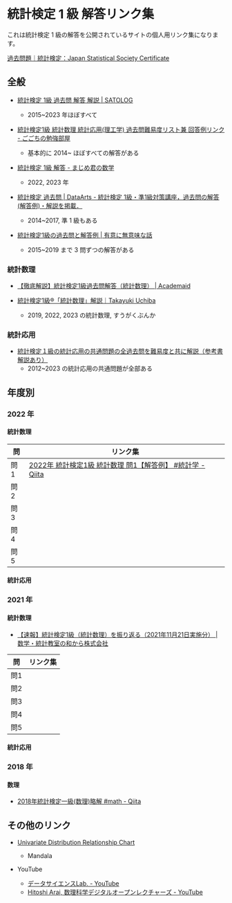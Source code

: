 # 統計検定 1 級 解答リンク集

これは統計検定 1 級の解答を公開されているサイトの個人用リンク集になります。

[過去問題｜統計検定：Japan Statistical Society Certificate](https://www.toukei-kentei.jp/prepare/kakomon/)

## 全般
- [統計検定 1級 過去問 解答 解説 \| SATOLOG](https://satolog.org/toukeikentei-grade1-kaitouitiran/)
    - 2015~2023 年ほぼすべて

- [統計検定1級 統計数理 統計応用(理工学) 過去問難易度リスト兼 回答例リンク - ごごちの勉強部屋](https://gogocatslife.com/toukei_grade_1st_answer_list/)
    - 基本的に 2014~ ほぼすべての解答がある

- [統計検定 1級 解答 \- まじめ君の数学](https://mathmajime.hatenablog.com/entry/2023/02/27/031723)
    - 2022, 2023 年

- [統計検定 過去問 \| DataArts \- 統計検定 1級・準1級対策講座，過去問の解答\(解答例\)・解説を掲載．](https://www.data-arts.jp/jssc/index.html)
    - 2014~2017, 準 1 級もある

- [統計検定1級の過去問と解答例 \| 有意に無意味な話](https://starpentagon.net/analytics/stat_certificate_past_problems/)
    - 2015~2019 まで 3 問ずつの解答がある


### 統計数理
- [【徹底解説】統計検定1級過去問解答（統計数理） \| Academaid](https://academ-aid.com/statistics/jssc-toc)


- [統計検定1級®「統計数理」解説｜Takayuki Uchiba](https://note.com/utaka233/n/n53d77182a2f4)
    - 2019, 2022, 2023 の統計数理, すうがくぶんか

### 統計応用
- [統計検定１級の統計応用の共通問題の全過去問を難易度と共に解説（参考書解説あり）](https://www.muscle-castle.com/japan-statistical-society-certificate-grade1-applied-statistics-common-problems-past-exam-questions/)
    - 2012~2023 の統計応用の共通問題が全部ある

## 年度別


### 2022 年
#### 統計数理

|問| リンク集 |
|-|-|
|問1|[2022年 統計検定1級 統計数理 問1【解答例】 \#統計学 \- Qiita](https://qiita.com/umemyah/items/9753865fbf11909b0ab0)<br>|
|問2||
|問3||
|問4||
|問5||

#### 統計応用

### 2021 年
#### 統計数理

- [【速報】統計検定1級（統計数理）を振り返る（2021年11月21日実施分） \| 数学・統計教室の和から株式会社](https://wakara.co.jp/mathlog/20211201)

|問| リンク集 |
|-|-|
|問1||
|問2||
|問3||
|問4||
|問5||

#### 統計応用

### 2018 年
#### 数理
- [2018年統計検定一級(数理)略解 #math - Qiita](https://qiita.com/fred55/items/e61eb5cf42efa72efe3e)


## その他のリンク

- [Univariate Distribution Relationship Chart](https://www.math.wm.edu/~leemis/chart/UDR/UDR.html)
    - Mandala

- YouTube
    - [データサイエンスLab\. \- YouTube](https://www.youtube.com/@DataScienceLab.)
    - [Hitoshi Arai, 数理科学デジタルオープンレクチャーズ \- YouTube](https://www.youtube.com/@hitoshiarai6093)